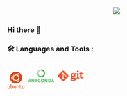 <div id="header" align="center">
  <img src="https://media.giphy.com/media/xUA7bdpLxQhsSQdyog/giphy.gif" width="150"/>
</div>

### Hi there 👋

### :hammer_and_wrench: Languages and Tools :
<div>
  <img src="https://github.com/devicons/devicon/blob/master/icons/ubuntu/ubuntu-plain-wordmark.svg" title="Ubuntu" alt="Ubuntu" width="40" height="40"/>&nbsp;
  <img src="https://github.com/devicons/devicon/blob/master/icons/anaconda/anaconda-original-wordmark.svg" title="Anaconda" alt="Anaconda" width="60" height="60"/>&nbsp;
<!--   <img src="https://github.com/devicons/devicon/blob/master/icons/django/django-plain-wordmark.svg" title="Django" alt="Django" width="60" height="60" />&nbsp; -->
  <img src="https://github.com/devicons/devicon/blob/master/icons/git/git-plain-wordmark.svg" title="Git" alt="Git" width="60" height="60"/>&nbsp;
</div>

<!--
**Intira-72/Intira-72** is a ✨ _special_ ✨ repository because its `README.md` (this file) appears on your GitHub profile.

Here are some ideas to get you started:

- 🔭 I’m currently working on ...
- 🌱 I’m currently learning ...
- 👯 I’m looking to collaborate on ...
- 🤔 I’m looking for help with ...
- 💬 Ask me about ...
- 📫 How to reach me: ...
- 😄 Pronouns: ...
- ⚡ Fun fact: ...
-->

